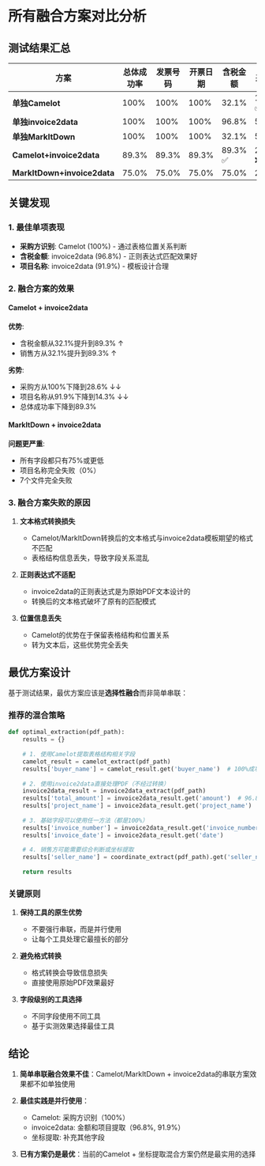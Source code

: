 # 所有融合方案对比分析

## 测试结果汇总

| 方案 | 总体成功率 | 发票号码 | 开票日期 | 含税金额 | 采购方 | 销售方 | 项目名称 |
|------|-----------|----------|----------|----------|--------|--------|----------|
| **单独Camelot** | 100% | 100% | 100% | 32.1% | 100% ✅ | 32.1% | 28.6% |
| **单独invoice2data** | 100% | 100% | 100% | 96.8% | 56.5% | 33.9% | 91.9% |
| **单独MarkItDown** | 100% | 100% | 100% | 32.1% | 53.6% | 32.1% | 28.6% |
| **Camelot+invoice2data** | 89.3% | 89.3% | 89.3% | 89.3% ✅ | 28.6% ❌ | 89.3% ✅ | 14.3% |
| **MarkItDown+invoice2data** | 75.0% | 75.0% | 75.0% | 75.0% | 28.6% | 75.0% | 0% ❌ |

## 关键发现

### 1. 最佳单项表现
- **采购方识别**: Camelot (100%) - 通过表格位置关系判断
- **含税金额**: invoice2data (96.8%) - 正则表达式匹配效果好
- **项目名称**: invoice2data (91.9%) - 模板设计合理

### 2. 融合方案的效果

#### Camelot + invoice2data
**优势**:
- 含税金额从32.1%提升到89.3% ↑
- 销售方从32.1%提升到89.3% ↑

**劣势**:
- 采购方从100%下降到28.6% ↓↓
- 项目名称从91.9%下降到14.3% ↓↓
- 总体成功率下降到89.3%

#### MarkItDown + invoice2data
**问题更严重**:
- 所有字段都只有75%或更低
- 项目名称完全失败（0%）
- 7个文件完全失败

### 3. 融合方案失败的原因

1. **文本格式转换损失**
   - Camelot/MarkItDown转换后的文本格式与invoice2data模板期望的格式不匹配
   - 表格结构信息丢失，导致字段关系混乱

2. **正则表达式不适配**
   - invoice2data的正则表达式是为原始PDF文本设计的
   - 转换后的文本格式破坏了原有的匹配模式

3. **位置信息丢失**
   - Camelot的优势在于保留表格结构和位置关系
   - 转为文本后，这些优势完全丢失

## 最优方案设计

基于测试结果，最优方案应该是**选择性融合**而非简单串联：

### 推荐的混合策略

```python
def optimal_extraction(pdf_path):
    results = {}
    
    # 1. 使用Camelot提取表格结构相关字段
    camelot_result = camelot_extract(pdf_path)
    results['buyer_name'] = camelot_result.get('buyer_name')  # 100%成功率
    
    # 2. 使用invoice2data直接处理PDF（不经过转换）
    invoice2data_result = invoice2data_extract(pdf_path)
    results['total_amount'] = invoice2data_result.get('amount')  # 96.8%成功率
    results['project_name'] = invoice2data_result.get('project_name')  # 91.9%成功率
    
    # 3. 基础字段可以使用任一方法（都是100%）
    results['invoice_number'] = invoice2data_result.get('invoice_number')
    results['invoice_date'] = invoice2data_result.get('date')
    
    # 4. 销售方可能需要综合判断或坐标提取
    results['seller_name'] = coordinate_extract(pdf_path).get('seller_name')
    
    return results
```

### 关键原则

1. **保持工具的原生优势**
   - 不要强行串联，而是并行使用
   - 让每个工具处理它最擅长的部分

2. **避免格式转换**
   - 格式转换会导致信息损失
   - 直接使用原始PDF效果最好

3. **字段级别的工具选择**
   - 不同字段使用不同工具
   - 基于实测效果选择最佳工具

## 结论

1. **简单串联融合效果不佳**：Camelot/MarkItDown + invoice2data的串联方案效果都不如单独使用

2. **最佳实践是并行使用**：
   - Camelot: 采购方识别（100%）
   - invoice2data: 金额和项目提取（96.8%, 91.9%）
   - 坐标提取: 补充其他字段

3. **已有方案仍是最优**：当前的Camelot + 坐标提取混合方案仍然是最实用的选择